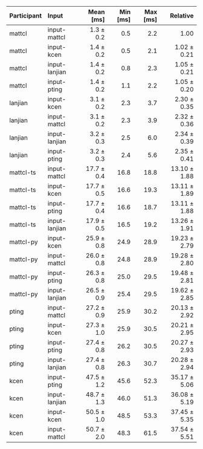 | Participant | Input | Mean [ms] | Min [ms] | Max [ms] | Relative |
|:---|:---|---:|---:|---:|---:|
| mattcl | input-mattcl | 1.3 ± 0.2 | 0.5 | 2.2 | 1.00 |
| mattcl | input-kcen | 1.4 ± 0.2 | 0.5 | 2.1 | 1.02 ± 0.21 |
| mattcl | input-lanjian | 1.4 ± 0.2 | 0.8 | 2.3 | 1.05 ± 0.21 |
| mattcl | input-pting | 1.4 ± 0.2 | 1.1 | 2.2 | 1.05 ± 0.20 |
| lanjian | input-kcen | 3.1 ± 0.2 | 2.3 | 3.7 | 2.30 ± 0.35 |
| lanjian | input-mattcl | 3.1 ± 0.2 | 2.3 | 3.9 | 2.32 ± 0.36 |
| lanjian | input-lanjian | 3.2 ± 0.3 | 2.5 | 6.0 | 2.34 ± 0.39 |
| lanjian | input-pting | 3.2 ± 0.3 | 2.4 | 5.6 | 2.35 ± 0.41 |
| mattcl-ts | input-mattcl | 17.7 ± 0.4 | 16.8 | 18.8 | 13.10 ± 1.88 |
| mattcl-ts | input-kcen | 17.7 ± 0.5 | 16.6 | 19.3 | 13.11 ± 1.89 |
| mattcl-ts | input-pting | 17.7 ± 0.4 | 16.6 | 18.7 | 13.11 ± 1.88 |
| mattcl-ts | input-lanjian | 17.9 ± 0.5 | 16.5 | 19.2 | 13.26 ± 1.91 |
| mattcl-py | input-kcen | 25.9 ± 0.8 | 24.9 | 28.9 | 19.23 ± 2.79 |
| mattcl-py | input-mattcl | 26.0 ± 0.8 | 24.8 | 28.9 | 19.28 ± 2.80 |
| mattcl-py | input-pting | 26.3 ± 0.8 | 25.0 | 29.5 | 19.48 ± 2.81 |
| mattcl-py | input-lanjian | 26.5 ± 0.9 | 25.4 | 29.5 | 19.62 ± 2.85 |
| pting | input-mattcl | 27.2 ± 0.9 | 25.9 | 30.2 | 20.13 ± 2.92 |
| pting | input-kcen | 27.3 ± 1.0 | 25.9 | 30.5 | 20.21 ± 2.95 |
| pting | input-pting | 27.4 ± 0.8 | 26.2 | 30.5 | 20.27 ± 2.93 |
| pting | input-lanjian | 27.4 ± 0.8 | 26.3 | 30.7 | 20.28 ± 2.94 |
| kcen | input-pting | 47.5 ± 1.2 | 45.6 | 52.3 | 35.17 ± 5.06 |
| kcen | input-lanjian | 48.7 ± 1.3 | 46.0 | 51.3 | 36.08 ± 5.19 |
| kcen | input-kcen | 50.5 ± 1.0 | 48.5 | 53.3 | 37.45 ± 5.35 |
| kcen | input-mattcl | 50.7 ± 2.0 | 48.3 | 61.5 | 37.54 ± 5.51 |
